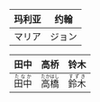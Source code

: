 | 玛利亚 | 约翰   |
| ------ | ------ |
| マリア | ジョン |

| 田中                                      | 高桥                                        | 铃木                                      |
| ----------------------------------------- | ------------------------------------------- | ----------------------------------------- |
| <ruby><rb>田中</rb><rt>たなか</rt></ruby> | <ruby><rb>高橋</rb><rt>たかはし</rt></ruby> | <ruby><rb>鈴木</rb><rt>すずき</rt></ruby> |

